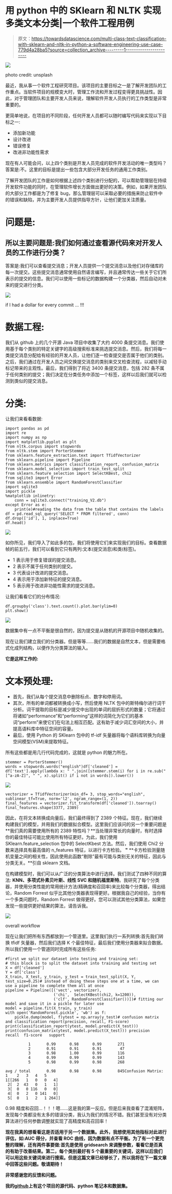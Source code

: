 # 用 python 中的 SKlearn 和 NLTK 实现多类文本分类|一个软件工程用例

> 原文：<https://towardsdatascience.com/multi-class-text-classification-with-sklearn-and-nltk-in-python-a-software-engineering-use-case-779d4a28ba5?source=collection_archive---------1----------------------->

![](img/8b42226a4b016dab9ce5959569c2867a.png)

photo credit: unsplash

最近，我从事一个软件工程研究项目。该项目的主要目标之一是了解开发团队的工作重点。当软件项目的规模变大时，管理工作流和开发过程变得更具挑战性。因此，对于管理团队和主要开发人员来说，理解软件开发人员执行的工作类型是非常重要的。

更简单地说，在项目的不同阶段，任何开发人员都可以随时编写代码来实现以下目标之一:

*   添加新功能
*   设计改进
*   错误修复
*   改进非功能性需求

现在有人可能会问，以上四个类别是开发人员完成的软件开发活动的唯一类型吗？答案是:不。这里的目标是提出一些包含大部分开发任务的通用工作类别。

了解开发团队的工作是如何根据上述四个类别进行分配的，可以帮助管理层在持续开发软件功能的同时，在管理软件增长方面做出更好的决策。例如，如果开发团队的大部分工作都是为了修复 bug，那么管理层可以采取必要的措施来防止软件中的错误和缺陷，并为主要开发人员提供指导方针，让他们更加关注质量。

# 问题是:

## 所以主要问题是:**我们如何通过查看源代码来对开发人员的工作进行分类？**

答案是:我们可以查看提交消息；开发人员提供一个提交消息以及他们对存储库的每一次提交。这些提交消息通常使用自然语言编写，并且通常传达一些关于它们所表示的提交的信息。我们可以使用一些标记的数据构建一个分类器，然后自动对未来的提交进行分类。

![](img/8a6bd5565f434ae082f9577fb3a773b3.png)

if I had a dollar for every commit … !!!

# 数据工程:

我们从 github 上的几个开源 Java 项目中收集了大约 4000 条提交消息。我们使用基于每个类别的特定关键字的高级搜索标准来挑选提交消息。然后，我们将每一类提交消息分配给有经验的开发人员，让他们逐一检查提交是否属于他们的类别。之后，我们通过在开发人员之间交换提交消息的类别来交叉检查流程，以减轻手动标记带来的主观性。最后，我们得到了将近 3400 条提交消息，包括 282 条不属于任何类别的提交；我们决定在分类任务中添加一个标签，这样以后我们就可以检测到类似的提交消息。

# 分类:

让我们来看看数据:

```
import pandas as pd
import re
import numpy as np
import matplotlib.pyplot as plt
from nltk.corpus import stopwords
from nltk.stem import PorterStemmer
from sklearn.feature_extraction.text import TfidfVectorizer
from sklearn.pipeline import Pipeline
from sklearn.metrics import classification_report, confusion_matrix
from sklearn.model_selection import train_test_split
from sklearn.feature_selection import SelectKBest, chi2
from sqlite3 import Error
from sklearn.ensemble import RandomForestClassifier
import sqlite3
import pickle
%matplotlib inlinetry:
    conn = sqlite3.connect("training_V2.db")
except Error as e:
    print(e)#reading the data from the table that contains the labels 
df = pd.read_sql_query('SELECT * FROM filtered', conn)
df.drop(['id'], 1, inplace=True)
df.head()
```

![](img/e2c2e2c44f315304641784726b845328.png)

如你所见，我们导入了如此多的包，我们将使用它们来实现我们的目标。查看数据帧的前五行，我们可以看到它只有两列:文本(提交消息)和类(标签)。

*   1 表示用于修复错误的提交消息。
*   2 表示不属于任何类别的提交。
*   3 代表设计改进的提交消息。
*   4 表示用于添加新特征的提交消息。
*   5 表示用于改进非功能性需求的提交消息。

让我们看看它们的分布情况:

```
df.groupby('class').text.count().plot.bar(ylim=0)
plt.show()
```

![](img/60b0e74d1e7bba38217c1897beb95271.png)

数据集中有一点不平衡是很自然的，因为提交是从随机的开源项目中随机收集的。

现在让我们建立我们的分类器。但是等等……我们的数据是自然文本，但是需要格式化成列结构，以便作为分类算法的输入。

**它是这样工作的:**

# 文本预处理:

*   首先，我们从每个提交消息中删除标点、数字和停用词。
*   其次，所有的单词都被转换成小写，然后使用 NLTK 包中的斯特梅尔进行词干分析。词干提取的目标是减少提交中出现的单词的屈折形式的数量；它将通过将诸如“performance”和“performing”这样的词简化为它们的基本词“perform”来使它们在句法上相互匹配。这有助于减少词汇空间的大小，并提高语料库中特征空间的容量。
*   最后，使用 Python 的 SKlearn 包中的 tf-idf 矢量器将每个语料库转换为向量空间模型(VSM)来提取特征。

所有这些都是用几行代码完成的，这就是 python 的魅力所在。

```
stemmer = PorterStemmer()
words = stopwords.words("english")df['cleaned'] = df['text'].apply(lambda x: " ".join([stemmer.stem(i) for i in re.sub("[^a-zA-Z]", " ", x).split() if i not in words]).lower())
```

![](img/8518266dc5270b63ab13aaa1fc5749d4.png)

```
vectorizer = TfidfVectorizer(min_df= 3, stop_words="english", sublinear_tf=True, norm='l2', ngram_range=(1, 2))
final_features = vectorizer.fit_transform(df['cleaned']).toarray()
final_features.shape(3377, 2389)
```

因此，在将文本转换成向量后，我们最终得到了 2389 个特征。现在，我们继续构建我们的模型，并用我们的数据拟合模型。这里我们应该问的另一个重要问题是**我们真的需要使用所有的 2389 特性吗？**当处理非常长的向量时，有时选择你的最佳特征可能比使用所有特征更好。为此，我们使用 SKlearn.feature_selection 包中的 SelectKbest 方法。然后，我们使用 Chi2 分数来选择具有最高值的 n_features 特征，以进行卡方检验。 **"** **卡方检验测量随机变量之间的相关性，因此使用此函数“剔除”最有可能与类别无关的特征，因此与分类无关。**引自 sklearn 文档。

在构建模型时，我们可以从广泛的分类算法中进行选择。我们测试了四种不同的算法: **KNN、多项式朴素贝叶斯、线性 SVC 和随机福里斯特**。我研究了每个分类器，并使用分类性能的常用统计方法(精确度和召回率)来比较每个分类器，得出结论，Random Forrest 似乎比其他分类器表现得更好。根据我自己的经验，当你有一个多类问题时，Random Forrest 做得更好。您可以测试其他分类算法，如果您发现一些提供更好结果的算法，请告诉我。

![](img/5d2c4d1f519dfc0e0d2e45ddf39469d1.png)

overall workflow

现在让我们把所有东西都放到一个管道里。这里我们执行一系列转换:首先我们转换 tfidf 矢量器，然后我们选择 K 个最佳特征，最后我们使用分类器来拟合数据。所以我们使用一个管道同时完成所有这些任务:

```
#first we split our dataset into testing and training set:
# this block is to split the dataset into training and testing set 
X = df['cleaned']
Y = df['class']
X_train, X_test, y_train, y_test = train_test_split(X, Y, test_size=0.25)# instead of doing these steps one at a time, we can use a pipeline to complete them all at once
pipeline = Pipeline([('vect', vectorizer),
                     ('chi',  SelectKBest(chi2, k=1200)),
                     ('clf', RandomForestClassifier())])# fitting our model and save it in a pickle for later use
model = pipeline.fit(X_train, y_train)
with open('RandomForest.pickle', 'wb') as f:
    pickle.dump(model, f)ytest = np.array(y_test)# confusion matrix and classification report(precision, recall, F1-score)
print(classification_report(ytest, model.predict(X_test)))
print(confusion_matrix(ytest, model.predict(X_test))) precision    recall  f1-score   support

          1       0.99      0.98      0.99       271
          2       0.91      0.91      0.91        47
          3       0.98      1.00      0.99       116
          4       0.99      0.99      0.99       143
          5       0.98      0.99      0.98       268

avg / total       0.98      0.98      0.98       845Confusion Matrix: 1    2   3   4   5
1[[266   1   0   0   4]
 2[  2  43   0   1   1]
 3[  0   0 116   0   0]
 4[  0   2   0 141   0]
 5[  0   1   2   1 264]] 
```

0.98 精度和召回…！！！嗯……这是我的第一反应。但是后来我查看了混淆矩阵，发现每个类都没有太多的错误分类，我认为我们的情况不错。我们甚至没有对分类算法进行任何参数调整就实现了高精度和高召回率！

**现在我真的想看看这是否适用于另一个数据集。此外，我想使用其他指标对此进行评估，如:AUC 得分，并查看 ROC 曲线，因为数据有点不平衡。为了有一个更完整的理解，还有两件事要做:首先是使用 gridsearch 来调整参数，看看它是否真的有助于改善结果。第二，每个类别最好有 5 个最重要的关键词，这样以后我们可以用这些关键词来进行搜索。但是这篇文章已经够长了，所以我将在下一篇文章中回答这些问题。敬请期待！**

**非常感谢您的反馈和问题。**

**我的**[**github**](https://github.com/nxs5899/Multi-Class-Text-Classification----Random-Forest)**上有这个项目的源代码、python 笔记本和数据集。**